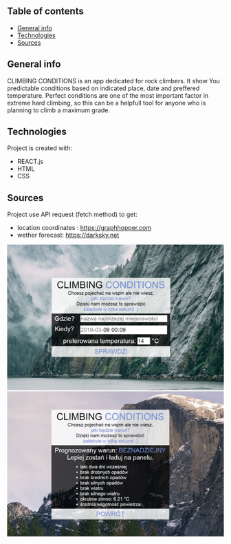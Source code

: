 ## Table of contents
* [General info](#general-info)
* [Technologies](#technologies)
* [Sources](#sources)

## General info
CLIMBING CONDITIONS is an app dedicated for rock climbers.
It show You predictable conditions based on indicated place, date and preffered temperature.
Perfect conditions are one of the most important factor in extreme hard climbing, so this can be a helpfull tool for anyone who is planning to climb a maximum grade.

## Technologies
Project is created with:
* REACT.js
* HTML
* CSS

## Sources
Project use API request (fetch method) to get:
* location coordinates : https://graphhopper.com
* wether forecast: https://darksky.net

![](/src/images/sample.png)
![](/src/images/sample2.png)

